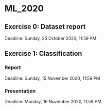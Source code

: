 # ML_2020

## Exercise 0: Dataset report

Deadline: Sunday, 25 October 2020, 11:59 PM

## Exercise 1: Classification

### Report

Deadline: Sunday, 15 November 2020, 11:59 PM

### Presentation

Deadline: Monday, 16 November 2020, 11:59 PM
